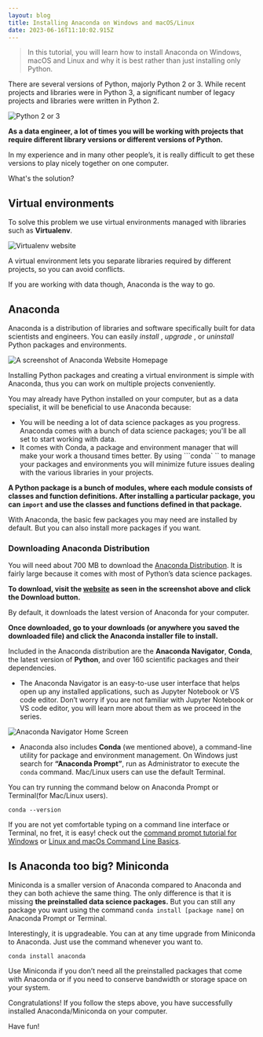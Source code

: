 ```yaml
---
layout: blog
title: Installing Anaconda on Windows and macOS/Linux
date: 2023-06-16T11:10:02.915Z
---
```


> In this tutorial, you will learn how to install Anaconda on Windows, macOS and Linux and why it is best rather than just installing only Python.  
  
There are several versions of Python, majorly Python 2 or 3. While recent projects and libraries were in Python 3, a significant number of legacy projects and libraries were written in Python 2.  
  
![Python 2 or 3 ](https://jeremyikwuje.link/uploads/python-2-or-3.png)
  
**As a data engineer, a lot of times you will be working with projects that require different library versions or different versions of Python.**  
  
In my experience and in many other people’s, it is really difficult to get these versions to play nicely together on one computer.  
  
What's the solution?  
  
## Virtual environments  
  
To solve this problem we use virtual environments managed with libraries such as **Virtualenv**.  
  
![Virtualenv website](https://jeremyikwuje.link/uploads/virtualenv.png) 
  
A virtual environment lets you separate libraries required by different projects, so you can avoid conflicts.  
  
If you are working with data though, Anaconda is the way to go.  
  
## Anaconda  
  
Anaconda is a distribution of libraries and software specifically built for data scientists and engineers. You can easily _install_ , _upgrade_ , or _uninstall_ Python packages and environments.  
  
![A screenshot of Anaconda Website Homepage ](https://jeremyikwuje.link/uploads/ananconda-home-page.png)
  
Installing Python packages and creating a virtual environment is simple with Anaconda, thus you can work on multiple projects conveniently.  
  
You may already have Python installed on your computer, but as a data specialist, it will be beneficial to use Anaconda because:  
  
- You will be needing a lot of data science packages as you progress. Anaconda comes with a bunch of data science packages; you'll be all set to start working with data.  
- It comes with Conda, a package and environment manager that will make your work a thousand times better. By using ```conda` `` to manage your packages and environments you will minimize future issues dealing with the various libraries in your projects.  
  
**A Python package is a bunch of modules, where each module consists of classes and function definitions. After installing a particular package, you can `import` and use the classes and functions defined in that package.**  
  
With Anaconda, the basic few packages you may need are installed by default. But you can also install more packages if you want.  
  
### Downloading Anaconda Distribution  
You will need about 700 MB to download the [Anaconda Distribution](https://www.anaconda.com/). It is fairly large because it comes with most of Python’s data science packages.  
  
**To download, visit the [website](https://www.anaconda.com/) as seen in the screenshot above and click the Download button.**  
  
By default, it downloads the latest version of Anaconda for your computer.  
  
**Once downloaded, go to your downloads (or anywhere you saved the downloaded file) and click the Anaconda installer file to install.**  
  
Included in the Anaconda distribution are the **Anaconda Navigator**, **Conda**, the latest version of **Python**, and over 160 scientific packages and their dependencies.  
  
- The Anaconda Navigator is an easy-to-use user interface that helps open up any installed applications, such as Jupyter Notebook or VS code editor. Don’t worry if you are not familiar with Jupyter Notebook or VS code editor, you will learn more about them as we proceed in the series.  
  
![Anaconda Navigator Home Screen](https://jeremyikwuje.link/uploads/anaconda-navigator-home.png)  
  
- Anaconda also includes **Conda** (we mentioned above), a command-line utility for package and environment management. On Windows just search for **“Anaconda Prompt”**, run as Administrator to execute the `conda` command. Mac/Linux users can use the default Terminal.  
  
You can try running the command below on Anaconda Prompt or Terminal(for Mac/Linux users).  
  
```git  
conda --version  
```  
If you are not yet comfortable typing on a command line interface or Terminal, no fret, it is easy! check out the [command prompt tutorial for Windows](https://www.lynda.com/-tutorials/Windows-command-line-basics/497312/513424-4.html) or [Linux and macOs Command Line Basics](https://www.youtube.com/watch?v=bXIHEIUSXvY).  
  
## Is Anaconda too big? Miniconda  
Miniconda is a smaller version of Anaconda compared to Anaconda and they can both achieve the same thing. The only difference is that it is missing **the preinstalled data science packages.** But you can still any package you want using the command `conda install [package name]` on Anaconda Prompt or Terminal.  
  
Interestingly, it is upgradeable. You can at any time upgrade from Miniconda to Anaconda. Just use the command whenever you want to.  
  
```git  
conda install anaconda  
```  
  
Use Miniconda if you don’t need all the preinstalled packages that come with Anaconda or if you need to conserve bandwidth or storage space on your system.  
  
Congratulations! If you follow the steps above, you have successfully installed Anaconda/Miniconda on your computer.  
  
Have fun!